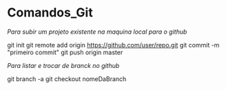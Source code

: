 # Comandos_Git


*Para subir um projeto existente na maquina local para o github*

git init
git remote add origin https://github.com/user/repo.git
git commit -m "primeiro commit"
git push origin master


*Para listar e trocar de branck no github*

git branch -a
git checkout nomeDaBranch
